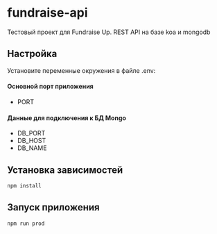 # fundraise-api
Тестовый проект для Fundraise Up. REST API на базе koa и mongodb

## Настройка
Установите переменные окружения в файле .env:
#### Основной порт приложения
- PORT
#### Данные для подключения к БД Mongo
- DB_PORT
- DB_HOST
- DB_NAME

## Установка зависимостей
```bash
npm install
```

## Запуск приложения
```bash
npm run prod
```

